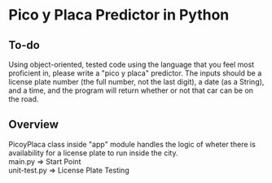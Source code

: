 # Pico y Placa Predictor in Python
## To-do
Using object-oriented, tested code using the language that you feel most proficient in, please write a "pico y placa" predictor. The inputs should be a license plate number (the full number, not the last digit), a date (as a String), and a time, and the program will return whether or not that car can be on the road.

## Overview
PicoyPlaca class inside "app" module handles the logic of wheter there is availability for a license plate to run inside the city.</br>
main.py => Start Point</br>
unit-test.py => License Plate Testing